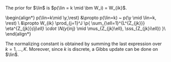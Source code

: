 The prior for $\lin$ is $p(\lin = k \mid \bm W_i) = W_{ik}$.

\begin{align*}
p(\lin=k\mid \y,\rest) &\propto p(\lin=k) ~ p(\y \mid \lin=k, \rest) \\
&\propto W_{ik}
\prod_{j=1}^J 
\p{
  \sum_{\ell=1}^{L^{Z_{jk}}} \eta^{Z_{jk}}_{ij\ell} \cdot
  \N(y_{inj} \mid 
  \mus_{Z_{jk}\ell}, \sss_{Z_{jk}i\ell})
}\\
\end{align*}

The normalizing constant is obtained by summing the last expression over 
$k = 1,...,K$. Moreover, since $k$ is discrete, a Gibbs update can be done
on $\lin$.
